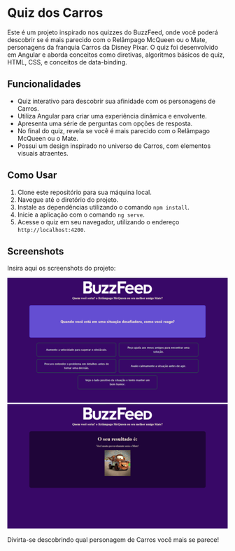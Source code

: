 # Quiz dos Carros

Este é um projeto inspirado nos quizzes do BuzzFeed, onde você poderá descobrir se é mais parecido com o Relâmpago McQueen ou o Mate, personagens da franquia Carros da Disney Pixar. O quiz foi desenvolvido em Angular e aborda conceitos como diretivas, algoritmos básicos de quiz, HTML, CSS, e conceitos de data-binding.

## Funcionalidades

- Quiz interativo para descobrir sua afinidade com os personagens de Carros.
- Utiliza Angular para criar uma experiência dinâmica e envolvente.
- Apresenta uma série de perguntas com opções de resposta.
- No final do quiz, revela se você é mais parecido com o Relâmpago McQueen ou o Mate.
- Possui um design inspirado no universo de Carros, com elementos visuais atraentes.

## Como Usar

1. Clone este repositório para sua máquina local.
2. Navegue até o diretório do projeto.
3. Instale as dependências utilizando o comando `npm install`.
4. Inicie a aplicação com o comando `ng serve`.
5. Acesse o quiz em seu navegador, utilizando o endereço `http://localhost:4200`.

## Screenshots

Insira aqui os screenshots do projeto:

![Captura de Tela 1](./home_quiz.png)
![Captura de Tela 2](./result_quiz.png)

Divirta-se descobrindo qual personagem de Carros você mais se parece!
